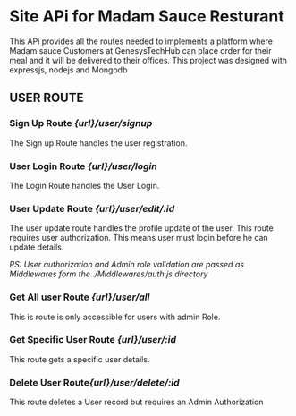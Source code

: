 <h1>Site APi for Madam Sauce Resturant</h1>

This APi provides all the routes needed to implements a platform where Madam sauce Customers at GenesysTechHub can place order for their meal and it will be delivered to their offices. This project was designed with expressjs, nodejs and Mongodb

<h2>USER ROUTE</h2>
<h3>Sign Up Route <i>{url}/user/signup</i></h3>
The Sign up Route handles the user registration.

<h3>User Login Route <i>{url}/user/login</i></h3>
The Login Route handles the User Login.

<h3>User Update Route  <i>{url}/user/edit/:id</i></h3>
The user update route handles the profile update of the user. This route requires user authorization. This means user must login before he can update details.

<i>PS: User authorization and Admin role validation are passed as Middlewares form the ./Middlewares/auth.js directory</i>

<h3> Get All user Route <i>{url}/user/all</i></h3>
This is route is only accessible for users with admin Role.

<h3>Get Specific User Route  <i>{url}/user/:id</i></h3>
This route gets a specific user details.

<h3>Delete User Route<i>{url}/user/delete/:id</i></h3>
This route deletes a User record but requires an Admin Authorization